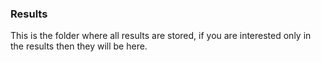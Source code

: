 ### Results

This is the folder where all results are stored, if you are interested only in the 
results then they will be here.

